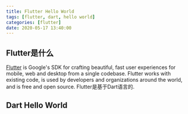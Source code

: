 ```yaml
---
title: Flutter Hello World
tags: [flutter, dart, hello world] 
categories: [flutter]
date: 2020-05-17 13:40:00
---
```

## Flutter是什么
[Flutter](https://github.com/flutter/flutter) is Google's SDK for crafting beautiful, fast user experiences for mobile, web and desktop from a single codebase. Flutter works with existing code, is used by developers and organizations around the world, and is free and open source.
Flutter是基于Dart语言的.
## Dart Hello World

<!--stackedit_data:
eyJoaXN0b3J5IjpbLTEwMTI0NTI3OTksLTMzNTk5MDM5Nl19
-->
